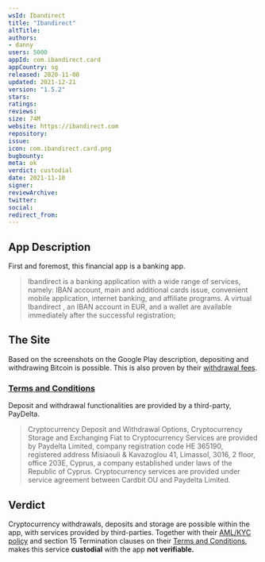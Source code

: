 ```yaml
---
wsId: Ibandirect
title: "Ibandirect"
altTitle: 
authors:
- danny
users: 5000
appId: com.ibandirect.card
appCountry: sg
released: 2020-11-08
updated: 2021-12-21
version: "1.5.2"
stars: 
ratings: 
reviews: 
size: 74M
website: https://ibandirect.com
repository: 
issue: 
icon: com.ibandirect.card.png
bugbounty: 
meta: ok
verdict: custodial
date: 2021-11-10
signer: 
reviewArchive:
twitter: 
social:
redirect_from:
---
```


## App Description

First and foremost, this financial app is a banking app.

> Ibandirect is a banking application with a wide range of services, namely: IBAN account, main and additional cards issue, convenient mobile application, internet banking, and affiliate programs.
> A virtual Ibandirect , an IBAN account in EUR, and a wallet are available immediately after the successful registration;

## The Site

Based on the screenshots on the Google Play description, depositing and withdrawing Bitcoin is possible. This is also proven by their [withdrawal fees](https://ibandirect.com/our-fees-and-limits).

### [Terms and Conditions](https://ibandirect.com/terms-and-conditions)

Deposit and withdrawal functionalities are provided by a third-party, PayDelta.

>  Cryptocurrency Deposit and Withdrawal Options, Cryptocurrency Storage and Exchanging Fiat to Cryptocurrency Services are provided by Paydelta Limited, company registration code HE 365190, registered address Misiaouli & Kavazoglou 41, Limassol, 3016, 2 floor, office 203E, Cyprus, a company established under laws of the Republic of Cyprus. Cryptocurrency services are provided under service agreement between Cardbit OU and Paydelta Limited.

## Verdict

Cryptocurrency withdrawals, deposits and storage are possible within the app, with services provided by third-parties. Together with their [AML/KYC policy](https://ibandirect.com/aml-policy) and section 15 Termination clauses on their [Terms and Conditions](https://ibandirect.com/terms-and-conditions), makes this service **custodial** with the app **not verifiable.**
